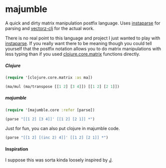 # majumble

A quick and dirty matrix manipulation postfix language. Uses [instaparse][] for
parsing and [vectorz-clj][] for the actual work.

There is no real point to this language and project I just wanted to play with
[instaparse][]. If you really want there to be meaning though you could tell
yourself that the postfix notation allows you to do matrix manipulations with
less typing than if you used [clojure.core.matrix][] functions directly.

##### Clojure
```clojure
(require '[clojure.core.matrix :as ma])

(ma/mul (ma/transpose [[1 2] [3 4]]) [[1 2] [2 1]])
```

##### majumble
```clojure
(require '[majumble.core :refer [parse])

(parse "[[1 2] [3 4]]' [[1 2] [2 1]] *")
```

Just for fun, you can also put clojure in majumble code.

```clojure
(parse "[[1 2] [(inc 2) 4]]' [[1 2] [2 1]] *")
```

#### Inspiration

I suppose this was sorta kinda loosely inspired by [J][].

[clojure.core.matrix]: https://github.com/mikera/matrix-api
[instaparse]: https://github.com/Engelberg/instaparse
[J]: http://www.jsoftware.com/
[vectorz-clj]: https://github.com/mikera/vectorz-clj
